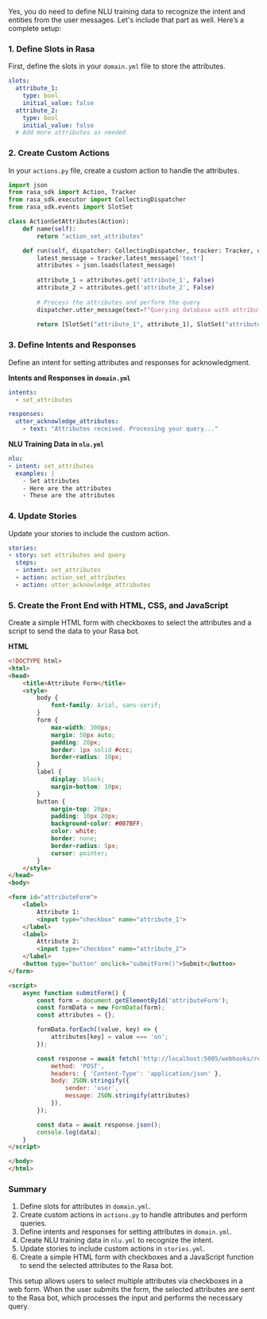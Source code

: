 Yes, you do need to define NLU training data to recognize the intent and entities from the user messages. Let's include that part as well. Here’s a complete setup:

### 1. Define Slots in Rasa

First, define the slots in your `domain.yml` file to store the attributes.

```yaml
slots:
  attribute_1:
    type: bool
    initial_value: false
  attribute_2:
    type: bool
    initial_value: false
  # Add more attributes as needed
```

### 2. Create Custom Actions

In your `actions.py` file, create a custom action to handle the attributes.

```python
import json
from rasa_sdk import Action, Tracker
from rasa_sdk.executor import CollectingDispatcher
from rasa_sdk.events import SlotSet

class ActionSetAttributes(Action):
    def name(self):
        return "action_set_attributes"

    def run(self, dispatcher: CollectingDispatcher, tracker: Tracker, domain: dict):
        latest_message = tracker.latest_message['text']
        attributes = json.loads(latest_message)
        
        attribute_1 = attributes.get('attribute_1', False)
        attribute_2 = attributes.get('attribute_2', False)
        
        # Process the attributes and perform the query
        dispatcher.utter_message(text=f"Querying database with attributes: attribute_1={attribute_1}, attribute_2={attribute_2}")
        
        return [SlotSet("attribute_1", attribute_1), SlotSet("attribute_2", attribute_2)]
```

### 3. Define Intents and Responses

Define an intent for setting attributes and responses for acknowledgment.

**Intents and Responses in `domain.yml`**

```yaml
intents:
  - set_attributes

responses:
  utter_acknowledge_attributes:
    - text: "Attributes received. Processing your query..."
```

**NLU Training Data in `nlu.yml`**

```yaml
nlu:
- intent: set_attributes
  examples: |
    - Set attributes
    - Here are the attributes
    - These are the attributes
```

### 4. Update Stories

Update your stories to include the custom action.

```yaml
stories:
- story: set attributes and query
  steps:
  - intent: set_attributes
  - action: action_set_attributes
  - action: utter_acknowledge_attributes
```

### 5. Create the Front End with HTML, CSS, and JavaScript

Create a simple HTML form with checkboxes to select the attributes and a script to send the data to your Rasa bot.

**HTML**

```html
<!DOCTYPE html>
<html>
<head>
    <title>Attribute Form</title>
    <style>
        body {
            font-family: Arial, sans-serif;
        }
        form {
            max-width: 300px;
            margin: 50px auto;
            padding: 20px;
            border: 1px solid #ccc;
            border-radius: 10px;
        }
        label {
            display: block;
            margin-bottom: 10px;
        }
        button {
            margin-top: 20px;
            padding: 10px 20px;
            background-color: #007BFF;
            color: white;
            border: none;
            border-radius: 5px;
            cursor: pointer;
        }
    </style>
</head>
<body>

<form id="attributeForm">
    <label>
        Attribute 1:
        <input type="checkbox" name="attribute_1">
    </label>
    <label>
        Attribute 2:
        <input type="checkbox" name="attribute_2">
    </label>
    <button type="button" onclick="submitForm()">Submit</button>
</form>

<script>
    async function submitForm() {
        const form = document.getElementById('attributeForm');
        const formData = new FormData(form);
        const attributes = {};

        formData.forEach((value, key) => {
            attributes[key] = value === 'on';
        });

        const response = await fetch('http://localhost:5005/webhooks/rest/webhook', {
            method: 'POST',
            headers: { 'Content-Type': 'application/json' },
            body: JSON.stringify({
                sender: 'user',
                message: JSON.stringify(attributes)
            }),
        });

        const data = await response.json();
        console.log(data);
    }
</script>

</body>
</html>
```

### Summary

1. Define slots for attributes in `domain.yml`.
2. Create custom actions in `actions.py` to handle attributes and perform queries.
3. Define intents and responses for setting attributes in `domain.yml`.
4. Create NLU training data in `nlu.yml` to recognize the intent.
5. Update stories to include custom actions in `stories.yml`.
6. Create a simple HTML form with checkboxes and a JavaScript function to send the selected attributes to the Rasa bot.

This setup allows users to select multiple attributes via checkboxes in a web form. When the user submits the form, the selected attributes are sent to the Rasa bot, which processes the input and performs the necessary query.
